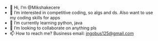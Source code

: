 - 👋 Hi, I’m @Mikshakecere
- 👀 I’m interested in competitive coding, so algs and ds. Also want to use my coding skills for apps
- 🌱 I’m currently learning python, java
- 💞️ I’m looking to collaborate on anything pls
- 📫 How to reach me? Business email: jngobus125@gmail.com

<!---
Mikshakecere/Mikshakecere is a ✨ special ✨ repository because its `README.md` (this file) appears on your GitHub profile.
You can click the Preview link to take a look at your changes.
--->
